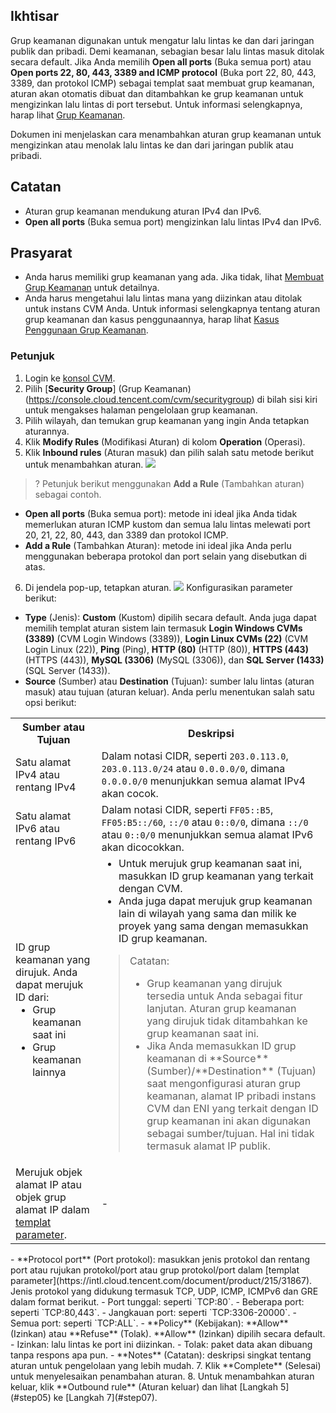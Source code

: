 ## Ikhtisar
Grup keamanan digunakan untuk mengatur lalu lintas ke dan dari jaringan publik dan pribadi. Demi keamanan, sebagian besar lalu lintas masuk ditolak secara default. Jika Anda memilih **Open all ports** (Buka semua port) atau **Open ports 22, 80, 443, 3389 and ICMP protocol** (Buka port 22, 80, 443, 3389, dan protokol ICMP) sebagai templat saat membuat grup keamanan, aturan akan otomatis dibuat dan ditambahkan ke grup keamanan untuk mengizinkan lalu lintas di port tersebut. Untuk informasi selengkapnya, harap lihat [Grup Keamanan](https://intl.cloud.tencent.com/document/product/213/12452).

Dokumen ini menjelaskan cara menambahkan aturan grup keamanan untuk mengizinkan atau menolak lalu lintas ke dan dari jaringan publik atau pribadi.

## Catatan

- Aturan grup keamanan mendukung aturan IPv4 dan IPv6.
- **Open all ports** (Buka semua port) mengizinkan lalu lintas IPv4 dan IPv6.

## Prasyarat
- Anda harus memiliki grup keamanan yang ada. Jika tidak, lihat [Membuat Grup Keamanan](https://intl.cloud.tencent.com/document/product/213/34271) untuk detailnya.
- Anda harus mengetahui lalu lintas mana yang diizinkan atau ditolak untuk instans CVM Anda. Untuk informasi selengkapnya tentang aturan grup keamanan dan kasus penggunaannya, harap lihat [Kasus Penggunaan Grup Keamanan](https://intl.cloud.tencent.com/document/product/213/32369).

### Petunjuk
1. Login ke [konsol CVM](https://console.cloud.tencent.com/cvm/index).
2. Pilih [**Security Group**] (Grup Keamanan)(https://console.cloud.tencent.com/cvm/securitygroup) di bilah sisi kiri untuk mengakses halaman pengelolaan grup keamanan.
3. Pilih wilayah, dan temukan grup keamanan yang ingin Anda tetapkan aturannya.
4. Klik **Modify Rules** (Modifikasi Aturan) di kolom **Operation** (Operasi).
5. <span id="step05">Klik **Inbound rules** (Aturan masuk) dan pilih salah satu metode berikut untuk menambahkan aturan.</span>
![](https://main.qcloudimg.com/raw/e4c1f93fe75de51aa8de068da60a2206.png)
>? Petunjuk berikut menggunakan **Add a Rule** (Tambahkan aturan) sebagai contoh.
>
 - **Open all ports** (Buka semua port): metode ini ideal jika Anda tidak memerlukan aturan ICMP kustom dan semua lalu lintas melewati port 20, 21, 22, 80, 443, dan 3389 dan protokol ICMP.
 - **Add a Rule** (Tambahkan Aturan): metode ini ideal jika Anda perlu menggunakan beberapa protokol dan port selain yang disebutkan di atas.
6. Di jendela pop-up, tetapkan aturan.
![](https://main.qcloudimg.com/raw/0114aa46ffabc46dd9d6921095f6e8fa.png)
Konfigurasikan parameter berikut:
 - **Type** (Jenis): **Custom** (Kustom) dipilih secara default. Anda juga dapat memilih templat aturan sistem lain termasuk **Login Windows CVMs (3389)** (CVM Login Windows (3389)), **Login Linux CVMs (22)** (CVM Login Linux (22)), **Ping** (Ping), **HTTP (80)** (HTTP (80)), **HTTPS (443)** (HTTPS (443)), **MySQL (3306)** (MySQL (3306)), dan **SQL Server (1433)** (SQL Server (1433)).
 - **Source** (Sumber) atau **Destination** (Tujuan): sumber lalu lintas (aturan masuk) atau tujuan (aturan keluar). Anda perlu menentukan salah satu opsi berikut:
<table>
	<tr><th>Sumber atau Tujuan</th><th>Deskripsi</th></tr>
	<tr><td>Satu alamat IPv4 atau rentang IPv4</td><td>Dalam notasi CIDR, seperti <code>203.0.113.0</code>, <code>203.0.113.0/24</code> atau <code>0.0.0.0/0</code>, dimana <code>0.0.0.0/0</code> menunjukkan semua alamat IPv4 akan cocok.</td></tr>
	<tr><td>Satu alamat IPv6 atau rentang IPv6</td><td>Dalam notasi CIDR, seperti <code>FF05::B5</code>, <code>FF05:B5::/60</code>, <code>::/0</code> atau <code>0::0/0</code>, dimana <code>::/0</code> atau <code>0::0/0</code> menunjukkan semua alamat IPv6 akan dicocokkan.</td></tr>
	<tr><td>ID grup keamanan yang dirujuk. Anda dapat merujuk ID dari:<ul  style="margin: 0;"><li>Grup keamanan saat ini</li><li>Grup keamanan lainnya</li></ul>
</td><td><ul  style="margin: 0;"><li>Untuk merujuk grup keamanan saat ini, masukkan ID grup keamanan yang terkait dengan CVM.</li><li>Anda juga dapat merujuk grup keamanan lain di wilayah yang sama dan milik ke proyek yang sama dengan memasukkan ID grup keamanan.</li></ul>
<blockquote class="d-mod-explain"><div class="d-mod-title d-explain-title"><i class="d-icon-explain"></i>Catatan:</div>
<p></p><ul>
<li>Grup keamanan yang dirujuk tersedia untuk Anda sebagai fitur lanjutan. Aturan grup keamanan yang dirujuk tidak ditambahkan ke grup keamanan saat ini.</li>
<li>Jika Anda memasukkan ID grup keamanan di **Source** (Sumber)/**Destination** (Tujuan) saat mengonfigurasi aturan grup keamanan, alamat IP pribadi instans CVM dan ENI yang terkait dengan ID grup keamanan ini akan digunakan sebagai sumber/tujuan. Hal ini tidak termasuk alamat IP publik.</li>
</ul>
</blockquote>
</td></tr>
	<tr><td>Merujuk objek alamat IP atau objek grup alamat IP dalam <a href="https://intl.cloud.tencent.com/document/product/215/31867">templat parameter</a>.</td><td>-</td></tr>
</table>
 - **Protocol port** (Port protokol): masukkan jenis protokol dan rentang port atau rujukan protokol/port atau grup protokol/port dalam [templat parameter](https://intl.cloud.tencent.com/document/product/215/31867). Jenis protokol yang didukung termasuk TCP, UDP, ICMP, ICMPv6 dan GRE dalam format berikut.
    - Port tunggal: seperti `TCP:80`.
    - Beberapa port: seperti `TCP:80,443`.
    - Jangkauan port: seperti `TCP:3306-20000`.
    - Semua port: seperti `TCP:ALL`.
 - **Policy** (Kebijakan): **Allow** (Izinkan) atau **Refuse** (Tolak). **Allow** (Izinkan) dipilih secara default.
    - Izinkan: lalu lintas ke port ini diizinkan.
    - Tolak: paket data akan dibuang tanpa respons apa pun.
 - **Notes** (Catatan): deskripsi singkat tentang aturan untuk pengelolaan yang lebih mudah.
7. <span id="step07">Klik **Complete** (Selesai) untuk menyelesaikan penambahan aturan.</span>
8. Untuk menambahkan aturan keluar, klik **Outbound rule** (Aturan keluar) dan lihat [Langkah 5](#step05) ke [Langkah 7](#step07).
